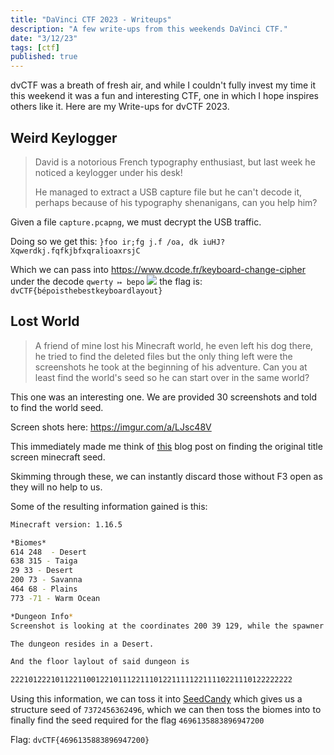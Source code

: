 ```yaml
---
title: "DaVinci CTF 2023 - Writeups"
description: "A few write-ups from this weekends DaVinci CTF."
date: "3/12/23"
tags: [ctf]
published: true
---
```

dvCTF was a breath of fresh air, and while I couldn't fully invest my time it this weekend it was a fun and interesting CTF, one in which I hope inspires others like it. Here are my Write-ups for dvCTF 2023.

## Weird Keylogger 
>David is a notorious French typography enthusiast, but last week he noticed a keylogger under his desk!
>
>He managed to extract a USB capture file but he can't decode it, perhaps because of his typography shenanigans, can you help him?

Given  a file `capture.pcapng`, we must decrypt the USB traffic. 

Doing so we get this: 
`}foo ir;fg j.f /oa, dk iuHJ?Xqwerdkj.fqfkjbfxqralioaxrsjC`

Which we can pass into https://www.dcode.fr/keyboard-change-cipher under the decode `qwerty ↦ bepo`
![](https://i.imgur.com/S3KshT0.png)
the flag is: `dvCTF{bépoisthebestkeyboardlayout}`

## Lost World
> A friend of mine lost his Minecraft world, he even left his dog there, he tried to find the deleted files but the only thing left were the screenshots he took at the beginning of his adventure.
> Can you at least find the world's seed so he can start over in the same world?

This one was an interesting one. We are provided 30 screenshots and told to find the world seed. 

Screen shots here: https://imgur.com/a/LJsc48V

This immediately made me think of [this](https://www.eurogamer.net/minecraft-fans-find-seed-for-title-screen-background-panorama) blog post on finding the original title screen minecraft seed. 

Skimming through these, we can instantly discard those without F3 open as they will no help to us. 

Some of the resulting information gained is this:
```bash
Minecraft version: 1.16.5

*Biomes*
614 248  - Desert 
638 315 - Taiga 
29 33 - Desert 
200 73 - Savanna 
464 68 - Plains 
773 -71 - Warm Ocean

*Dungeon Info*
Screenshot is looking at the coordinates 200 39 129, while the spawner itself is at 201 40 129. 

The dungeon resides in a Desert.

And the floor laylout of said dungeon is 

222101222101122110012210111221110122111112211110221110122222222
```

Using this information, we can toss it into [SeedCandy](https://github.com/WearBlackAllDay/SeedCandy) which gives us a structure seed of `7372456362496`, which we can then toss the biomes into to finally find the seed required for the flag `4696135883896947200`

Flag: `dvCTF{4696135883896947200}`